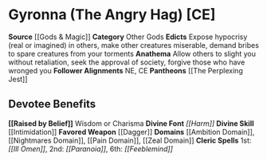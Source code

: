 ﻿---
ability:
- Wisdom
- Charisma
ability_boost:
- Wisdom
- Charisma
alignment: CE
deity:
- '[[DATABASE/deity/Gyronna|Gyronna]]'
- '[[DATABASE/deity/The Perplexing Jest|ThePerplexing Jest]]'
deity_category: Other Gods
divine_font: Harm
domain:
- '[[DATABASE/domain/Ambition Domain|Ambition]]'
- '[[DATABASE/domain/Nightmares Domain|Nightmares]]'
- '[[DATABASE/domain/Pain Domain|Pain]]'
- '[[DATABASE/domain/Zeal Domain|Zeal]]'
favored_weapon: '[[DATABASE/weapon/Dagger|Dagger]]'
follower_alignment:
- NE
- CE
id: '153'
name: Gyronna
rarity: Common
skill:
- '[[DATABASE/skill/Intimidation|Intimidation]]'
source: '[[DATABASE/source/Gods & Magic|Gods & Magic]]'
trait: null
type: Deity

---
# Gyronna (The Angry Hag) [CE]

**Source** [[Gods & Magic]] 
**Category** Other Gods
**Edicts** Expose hypocrisy (real or imagined) in others, make other creatures miserable, demand bribes to spare creatures from your torments
**Anathema** Allow others to slight you without retaliation, seek the approval of society, forgive those who have wronged you
**Follower Alignments** NE, CE
**Pantheons** [[The Perplexing Jest]]

## Devotee Benefits

**[[Raised by Belief]]** Wisdom or Charisma
**Divine Font** _[[Harm]]_
**Divine Skill** [[Intimidation]]
**Favored Weapon** [[Dagger]]
**Domains** [[Ambition Domain]], [[Nightmares Domain]], [[Pain Domain]], [[Zeal Domain]]
**Cleric Spells** 1st: _[[Ill Omen]]_, 2nd: _[[Paranoia]]_, 6th: _[[Feeblemind]]_